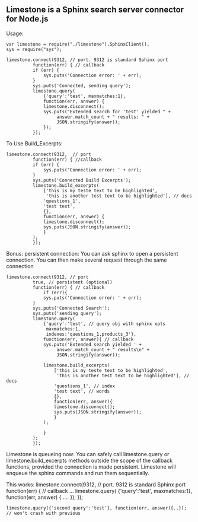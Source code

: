## Limestone is a Sphinx search server connector for Node.js

Usage:

    var limestone = require("./limestone").SphinxClient(),
    sys = require("sys");

    limestone.connect(9312, // port. 9312 is standard Sphinx port
		      function(err) { // callback
			  if (err) {
			      sys.puts('Connection error: ' + err);
			  }
			  sys.puts('Connected, sending query');
			  limestone.query(
			      {'query':'test', maxmatches:1}, 
			      function(err, answer) {
				  limestone.disconnect();
				  sys.puts("Extended search for 'test' yielded " + 
					   answer.match_count + " results: " + 
					   JSON.stringify(answer));
			      });
		      });

To Use Build_Excerpts:

    limestone.connect(9312,  // port
		      function(err) { //callback
			  if (err) {
			      sys.puts('Connection error: ' + err);
			  }
			  sys.puts('Connected Build Excerpts');
			  limestone.build_excerpts(
			      ['this is my teste text to be highlighted', 
			       'this is another test text to be highlighted'], // docs
			      'questions_1',
			      'test text',
			      {},
			      function(err, answer) {
				  limestone.disconnect();
				  sys.puts(JSON.stringify(answer));
			      }
			  );
		      });

Bonus: persistent connection:
You can ask sphinx to open a persistent connection. You can then make several request through the same connection

    limestone.connect(9312, // port
		      true, // persistent (optional)
		      function(err) { // callback
    			  if (err){
			      sys.puts('Connection error: ' + err);
			  }
			  sys.puts('Connected Search'); 
			  sys.puts('sending query');  
			  limestone.query(
			      {'query':'test', // query obj with sphinx opts
			       maxmatches:1,
			       indexes:'questions_1,products_3'},
			      function(err, answer){ // callback
				  sys.puts('Extended search yielded ' + 
					   answer.match_count + " results\n" +
					   JSON.stringify(answer));
		
				  limestone.build_excerpts(
				      ['this is my teste text to be highlighted', 
				       'this is another test text to be highlighted'], // docs
				      'questions_1', // index
				      'test text', // words
				      {},
				      function(err, answer){
					  limestone.disconnect();
					  sys.puts(JSON.stringify(answer));
				      }
				  );
				  
			      }
			  );
		      });

Limestone is queueing now:
You can safely call limestone.query or limestone.build_excerpts methods outside the scope of the callback functions, provided the connection is made persistent. Limestone will enqueue the sphinx commands and run them sequentially.

This works:
    limestone.connect(9312, // port. 9312 is standard Sphinx port
		      function(err) { // callback
		          ...
			  limestone.query(
			      {'query':'test', maxmatches:1}, 
			      function(err, answer) {
			          ....
			      });
		      });

    limestone.query({'second query':'test'}, function(err, answer){..}); // won't crash with previous
